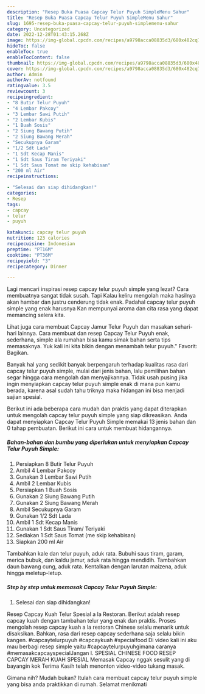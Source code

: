 ```yaml
---
description: "Resep Buka Puasa Capcay Telur Puyuh SimpleMenu Sahur"
title: "Resep Buka Puasa Capcay Telur Puyuh SimpleMenu Sahur"
slug: 1695-resep-buka-puasa-capcay-telur-puyuh-simplemenu-sahur
category: Uncategorized
date: 2022-12-28T01:43:15.268Z
image: https://img-global.cpcdn.com/recipes/a9798acca08835d3/680x482cq70/capcay-telur-puyuh-simple-foto-resep-utama.jpg
hideToc: false
enableToc: true
enableTocContent: false
thumbnail: https://img-global.cpcdn.com/recipes/a9798acca08835d3/680x482cq70/capcay-telur-puyuh-simple-foto-resep-utama.jpg
cover: https://img-global.cpcdn.com/recipes/a9798acca08835d3/680x482cq70/capcay-telur-puyuh-simple-foto-resep-utama.jpg
author: Admin
authorAv: notfound
ratingvalue: 3.5
reviewcount: 3
recipeingredient:
- "8 Butir Telur Puyuh"
- "4 Lembar Pakcoy"
- "3 Lembar Sawi Putih"
- "2 Lembar Kubis"
- "1 Buah Sosis"
- "2 Siung Bawang Putih"
- "2 Siung Bawang Merah"
- "Secukupnya Garam"
- "1/2 Sdt Lada"
- "1 Sdt Kecap Manis"
- "1 Sdt Saus Tiram Teriyaki"
- "1 Sdt Saus Tomat me skip kehabisan"
- "200 ml Air"
recipeinstructions:

- "Selesai dan siap dihidangkan!"
categories:
- Resep
tags:
- capcay
- telur
- puyuh

katakunci: capcay telur puyuh 
nutrition: 123 calories
recipecuisine: Indonesian
preptime: "PT16M"
cooktime: "PT36M"
recipeyield: "3"
recipecategory: Dinner

---
```



Lagi mencari inspirasi resep capcay telur puyuh simple yang lezat? Cara membuatnya sangat tidak susah. Tapi Kalau keliru mengolah maka hasilnya akan hambar dan justru cenderung tidak enak. Padahal capcay telur puyuh simple yang enak harusnya Kan mempunyai aroma dan cita rasa yang dapat memancing selera kita.


Lihat juga cara membuat Capcay Jamur Telur Puyuh dan masakan sehari-hari lainnya. Cara membuat dan resep Capcay Telur Puyuh enak, sederhana, simple ala rumahan bisa kamu simak bahan serta tips memasaknya. Yuk kali ini kita bikin dengan menambah telur puyuh.&#34; Favorit: Bagikan.

Banyak hal yang sedikit banyak berpengaruh terhadap kualitas rasa dari capcay telur puyuh simple, mulai dari jenis bahan, lalu pemilihan bahan segar hingga cara mengolah dan menyajikannya. Tidak usah pusing jika ingin menyiapkan capcay telur puyuh simple enak di mana pun kamu berada, karena asal sudah tahu triknya maka hidangan ini bisa menjadi sajian spesial.


Berikut ini ada beberapa cara mudah dan praktis yang dapat diterapkan untuk mengolah capcay telur puyuh simple yang siap dikreasikan. Anda dapat menyiapkan Capcay Telur Puyuh Simple memakai 13 jenis bahan dan 0 tahap pembuatan. Berikut ini cara untuk membuat hidangannya.

<!--inarticleads1-->

##### Bahan-bahan dan bumbu yang diperlukan untuk menyiapkan Capcay Telur Puyuh Simple:

1. Persiapkan 8 Butir Telur Puyuh
1. Ambil 4 Lembar Pakcoy
1. Gunakan 3 Lembar Sawi Putih
1. Ambil 2 Lembar Kubis
1. Persiapkan 1 Buah Sosis
1. Gunakan 2 Siung Bawang Putih
1. Gunakan 2 Siung Bawang Merah
1. Ambil Secukupnya Garam
1. Gunakan 1/2 Sdt Lada
1. Ambil 1 Sdt Kecap Manis
1. Gunakan 1 Sdt Saus Tiram/ Teriyaki
1. Sediakan 1 Sdt Saus Tomat (me skip kehabisan)
1. Siapkan 200 ml Air


Tambahkan kale dan telur puyuh, aduk rata. Bubuhi saus tiram, garam, merica bubuk, dan kaldu jamur, aduk rata hingga mendidih. Tambahkan daun bawang cung, aduk rata. Kentalkan dengan larutan maizena, aduk hingga meletup-letup. 

<!--inarticleads2-->

##### Step by step untuk memasak Capcay Telur Puyuh Simple:


1. Selesai dan siap dihidangkan!

Resep Capcay Kuah Telur Spesial a la Restoran. Berikut adalah resep capcay kuah dengan tambahan telur yang enak dan praktis. Proses mengolah resep capcay kuah a la restoran Chinese selalu menarik untuk disaksikan. Bahkan, rasa dari resep capcay sederhana saja selalu bikin kangen. #capcaytelurpuyuh #capcaykuah #specialfood Di video kali ini aku mau berbagi resep simple yaitu #capcaytelurpuyuhgimana caranya #memasakcapcayspecialJangan l. SPESIAL CHINESE FOOD RESEP CAPCAY MERAH KUAH SPESIAL Memasak Capcay nggak sesulit yang di bayangin kok Terima Kasih telah menonton video-video tukang masak. 

Gimana nih? Mudah bukan? Itulah cara membuat capcay telur puyuh simple yang bisa anda praktikkan di rumah. Selamat menikmati

